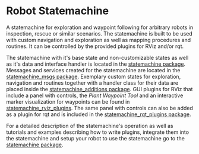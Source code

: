# Robot Statemachine
A statemachine for exploration and waypoint following for arbitrary robots in inspection, rescue or similar scenarios. The statemachine is built to be used with custom navigation and exploration as well as mapping procedures and routines. It can be controlled by the provided plugins for RViz and/or rqt.

The statemachine with it's base state and non-customizable states as well as it's data and interface handler is located in the [statemachine package](statemachine). Messages and services created for the statemachine are located in the [statemachine_msgs package](statemachine_msgs). Exemplary custom states for exploration, navigation and routines together with a handler class for their data are placed inside the [statemachine_additions package](statemachine_additions). GUI plugins for RViz that include a panel with controls, the *Plant Waypoint Tool* and an interactive marker visualization for waypoints can be found in [statemachine_rviz_plugins](statemachine_rviz_plugins). The same panel with controls can also be added as a plugin for rqt and is included in the [statemachine_rqt_plugins package](statemachine_rqt_plugins).

For a detailed description of the statemachine's operation as well as tutorials and examples describing how to write plugins, integrate them into the statemachine and setup your robot to use the statemachine go to the [statemachine package](statemachine).
